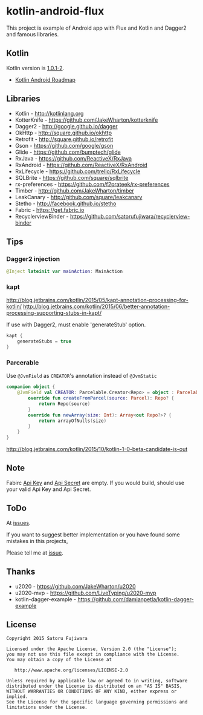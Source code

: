 kotlin-android-flux
====

This project is example of Android app with Flux and Kotlin and Dagger2 and famous libraries.

Kotlin
----
Kotlin version is [1.0.1-2](https://blog.jetbrains.com/kotlin/2016/03/kotlin-1-0-1-is-here/).

 * [Kotlin Android Roadmap](https://blog.jetbrains.com/kotlin/2016/03/kotlins-android-roadmap/)

Libraries
---------

 * Kotlin - http://kotlinlang.org
 * KotterKnife - https://github.com/JakeWharton/kotterknife
 * Dagger2 - http://google.github.io/dagger
 * OkHttp - http://square.github.io/okhttp
 * Retrofit - http://square.github.io/retrofit
 * Gson - https://github.com/google/gson
 * Glide - https://github.com/bumptech/glide
 * RxJava - https://github.com/ReactiveX/RxJava
 * RxAndroid - https://github.com/ReactiveX/RxAndroid
 * RxLifecycle - https://github.com/trello/RxLifecycle
 * SQLBrite - https://github.com/square/sqlbrite
 * rx-preferences - https://github.com/f2prateek/rx-preferences
 * Timber - http://github.com/JakeWharton/timber
 * LeakCanary - http://github.com/square/leakcanary
 * Stetho - http://facebook.github.io/stetho
 * Fabric - https://get.fabric.io
 * RecyclerviewBinder - https://github.com/satorufujiwara/recyclerview-binder

Tips
----

### Dagger2 injection

```kotlin
@Inject lateinit var mainAction: MainAction
```

### kapt

http://blog.jetbrains.com/kotlin/2015/05/kapt-annotation-processing-for-kotlin/
http://blog.jetbrains.com/kotlin/2015/06/better-annotation-processing-supporting-stubs-in-kapt/

If use with Dagger2, must enable 'generateStub' option.

```Groovy
kapt {
    generateStubs = true
}
```

### Parcerable

Use `@JvmField` as `CREATOR`'s annotation instead of `@JvmStatic`

```kotlin
companion object {
    @JvmField val CREATOR: Parcelable.Creator<Repo> = object : Parcelable.Creator<Repo> {
        override fun createFromParcel(source: Parcel): Repo? {
            return Repo(source)
        }
        override fun newArray(size: Int): Array<out Repo?>? {
            return arrayOfNulls(size)
        }
    }
}
```
http://blog.jetbrains.com/kotlin/2015/10/kotlin-1-0-beta-candidate-is-out

Note
----
Fabirc [Api Key](./mobile/src/main/AndroidManifest.xml#L22) and [Api Secret](./mobile/fabric.properties#L3) are empty.
If you would build, should use your valid Api Key and Api Secret.


ToDo
----
At [issues](https://github.com/satorufujiwara/kotlin-android-example/issues).

If you want to suggest better implementation or you have found some mistakes in this projects,

Please tell me at [issue](https://github.com/satorufujiwara/kotlin-android-example/issues).

Thanks
------
* u2020 - https://github.com/JakeWharton/u2020
* u2020-mvp - https://github.com/LiveTyping/u2020-mvp
* kotlin-dagger-example - https://github.com/damianpetla/kotlin-dagger-example

License
-------
    Copyright 2015 Satoru Fujiwara

    Licensed under the Apache License, Version 2.0 (the "License");
    you may not use this file except in compliance with the License.
    You may obtain a copy of the License at

       http://www.apache.org/licenses/LICENSE-2.0

    Unless required by applicable law or agreed to in writing, software
    distributed under the License is distributed on an "AS IS" BASIS,
    WITHOUT WARRANTIES OR CONDITIONS OF ANY KIND, either express or implied.
    See the License for the specific language governing permissions and
    limitations under the License.
